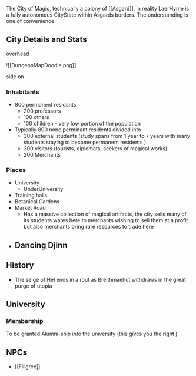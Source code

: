 The City of Magic, technically a colony of [[Asgard]], in reality LaerHyme is a fully autonomous CityState within Asgards borders. The understanding is one of convenience

## City Details and Stats
overhead

![[DungeonMapDoodle.png]]

side on

### Inhabitants 
- 800 permanent residants 
	- 200 professors
	- 100 others
	- 100 children - very low portion of the population
- Typically 800 none perminant residents divided into 
	- 300 external students (study spans from 1 year to 7 years with many students staying to become permanent residents )
	- 300 visitors (tourists, diplomats, seekers of magical works)
	- 200 Merchants

### Places
- University
	- UnderUniversity
- Training halls
- Botanical Gardens
- Market Road
	- Has a massive collection of magical artifacts, the city sells many of its students wares here to merchants wishing to sell them at a profit but also merchants bring rare resources to trade here
- Dancing Djinn 
	- 

## History
- The seige of Hel ends in a rout as Breithmaehut withdraws in the great purge of utopia

## University
### Membership
To be granted Alumni-ship into the university (this gives you the right )

## NPCs
- [[Filigree]]